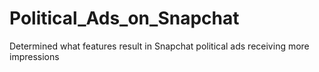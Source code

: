 # Political_Ads_on_Snapchat
Determined what features result in Snapchat political ads receiving more impressions
